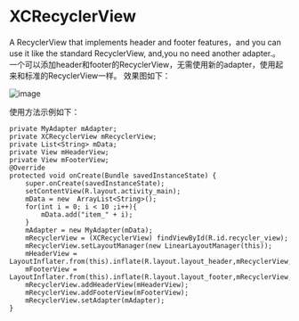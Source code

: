 # XCRecyclerView
A RecyclerView that implements header and footer features，and you can use it like the standard RecyclerView, and,you no need another adapter.。
一个可以添加header和footer的RecyclerView，无需使用新的adapter，使用起来和标准的RecyclerView一样。
效果图如下：


![image](https://github.com/jczmdeveloper/XCRecyclerView/blob/master/screenshots/01.gif)  



使用方法示例如下：



    private MyAdapter mAdapter;
    private XCRecyclerView mRecyclerView;
    private List<String> mData;
    private View mHeaderView;
    private View mFooterView;
    @Override
    protected void onCreate(Bundle savedInstanceState) {
        super.onCreate(savedInstanceState);
        setContentView(R.layout.activity_main);
        mData = new  ArrayList<String>();
        for(int i = 0; i < 10 ;i++){
            mData.add("item_" + i);
        }
        mAdapter = new MyAdapter(mData);
        mRecyclerView = (XCRecyclerView) findViewById(R.id.recycler_view);
        mRecyclerView.setLayoutManager(new LinearLayoutManager(this));
        mHeaderView = LayoutInflater.from(this).inflate(R.layout.layout_header,mRecyclerView,false);
        mFooterView = LayoutInflater.from(this).inflate(R.layout.layout_footer,mRecyclerView,false);
        mRecyclerView.addHeaderView(mHeaderView);
        mRecyclerView.addFooterView(mFooterView);
        mRecyclerView.setAdapter(mAdapter);
    }

